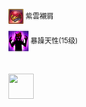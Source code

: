 
<a href="http://helper/item/62596"><img src="/empire/image/item/127_4.png" width="30" height="30" style="vertical-align: middle;"/></a> <span>紫雲襯肩</span><br/>

<a href="http://helper/skill/53345"><img src="/empire/image/skill/74_3.png" width="40" height="40" style="vertical-align: middle;"/></a> <span>暴躁天性(15级)</span><br/>

<a href="http://helper/task/1234"><img src="/empire/image/" width="0" height="0" style="vertical-align: middle;"/></a> <span></span><br/>


<a href="http://helper/task/12310">
    <img src="/starbucks.jpg" width="50" height="50">
</a>



